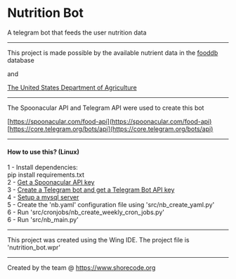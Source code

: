 # Nutrition Bot
A telegram bot that feeds the user nutrition data

***
This project is made possible by the available nutrient data in the [fooddb](www.foodb.ca)  database 

and

[The United States Department of Agriculture](https://www.ars.usda.gov/northeast-area/beltsville-md-bhnrc/beltsville-human-nutrition-research-center/food-surveys-research-group/docs/fndds/) 

***

The Spoonacular API and Telegram API were used to create this bot

[https://spoonacular.com/food-api](https://spoonacular.com/food-api)  
[https://core.telegram.org/bots/api](https://core.telegram.org/bots/api) 


***
####  How to use this? (Linux)
1 - Install dependencies:  
pip install requirements.txt  
2 - [Get a Spoonacular API key](https://spoonacular.com/food-api)  
3 - [Create a Telegram bot and get a Telegram Bot API key](https://core.telegram.org/bots/tutorial)  
4 - [Setup a mysql server](https://dev.mysql.com/doc/mysql-getting-started/en/)   
5 - Create the 'nb.yaml' configuration file using 'src/nb_create_yaml.py'  
6 - Run 'src/cronjobs/nb_create_weekly_cron_jobs.py'  
6 - Run 'src/nb_main.py'

***
This project was created using the Wing IDE. The project file is 'nutrition_bot.wpr'

***
Created by the team @ https://www.shorecode.org
